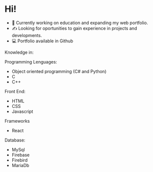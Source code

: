 # Hi!
- 🙌 Currently working on education and expanding my web portfolio.
- ✍️ Looking for oportunities to gain experience in projects and developments.
- 💻 Portfolio available in Github

Knowledge in:

Programming Lenguages:
- Object oriented programming (C# and Python)
- C
- C++

Front End: 
- HTML 
- CSS
- Javascript

Frameworks
- React

Database:
- MySql
- Firebase
- Firebird
- MariaDb

